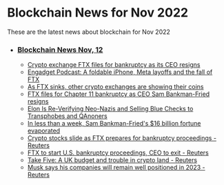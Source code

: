 # Blockchain News for Nov 2022
These are the latest news about blockchain for Nov 2022
- ### [Blockchain News Nov, 12](./12)
    - [Crypto exchange FTX files for bankruptcy as its CEO resigns](https://www.engadget.com/ftx-bankruptcy-ceo-sam-bankman-fried-resigns-155552534.html) 
    - [Engadget Podcast: A foldable iPhone, Meta layoffs and the fall of FTX](https://www.engadget.com/engadget-podcast-foldable-iphone-hack-133040034.html) 
    - [As FTX sinks, other crypto exchanges are showing their coins](https://www.theverge.com/2022/11/11/23453560/ftx-bankruptcy-coinbase-binance-crypto-proof-of-reserves) 
    - [FTX files for Chapter 11 bankruptcy as CEO Sam Bankman-Fried resigns](https://www.theverge.com/2022/11/11/23453164/ftx-bankruptcy-filing-sam-bankman-fried-resigns) 
    - [Elon Is Re-Verifying Neo-Nazis and Selling Blue Checks to Transphobes and QAnoners](https://gizmodo.com/elon-musk-twitter-verify-richard-spencer-jason-kessler-1849773076) 
    - [In less than a week, Sam Bankman-Fried's $16 billion fortune evaporated](https://www.cnn.com/2022/11/11/business/sbf-wealth/index.html) 
    - [Crypto stocks slide as FTX prepares for bankruptcy proceedings - Reuters](https://www.reuters.com/markets/crypto-stocks-slide-ftx-prepares-bankruptcy-proceedings-2022-11-11/) 
    - [FTX to start U.S. bankruptcy proceedings, CEO to exit - Reuters](https://www.reuters.com/business/ftx-start-us-bankruptcy-proceedings-ceo-exit-2022-11-11/) 
    - [Take Five: A UK budget and trouble in crypto land - Reuters](https://www.reuters.com/business/take-five/global-markets-themes-takealook-2022-11-11/) 
    - [Musk says his companies will remain well positioned in 2023 - Reuters](https://www.reuters.com/technology/musk-says-his-companies-will-remain-well-positioned-2023-2022-11-11/) 
